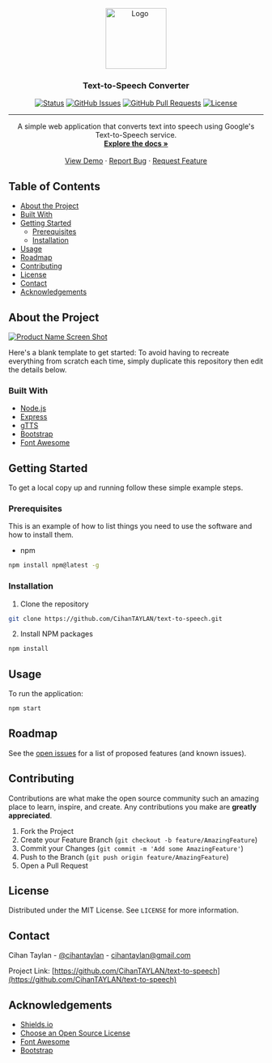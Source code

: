 <p align="center">
  <a href="https://github.com/CihanTAYLAN/text-to-speech">
    <img src="https://raw.githubusercontent.com/CihanTAYLAN/text-to-speech/main/public/logo.png" alt="Logo" width="120">
  </a>
</p>

<h3 align="center">Text-to-Speech Converter</h3>

<div align="center">

[![Status](https://img.shields.io/badge/status-active-success.svg)]()
[![GitHub Issues](https://img.shields.io/github/issues/CihanTAYLAN/text-to-speech)](https://github.com/CihanTAYLAN/text-to-speech/issues)
[![GitHub Pull Requests](https://img.shields.io/github/issues-pr/CihanTAYLAN/text-to-speech)](https://github.com/CihanTAYLAN/text-to-speech/pulls)
[![License](https://img.shields.io/badge/license-MIT-blue.svg)](/LICENSE)

</div>

---

<p align="center">
  A simple web application that converts text into speech using Google's Text-to-Speech service.
    <br>
    <a href="https://github.com/CihanTAYLAN/text-to-speech"><strong>Explore the docs »</strong></a>
    <br>
    <br>
    <a href="https://cihantaylan.com">View Demo</a>
    ·
    <a href="https://github.com/CihanTAYLAN/text-to-speech/issues">Report Bug</a>
    ·
    <a href="https://github.com/CihanTAYLAN/text-to-speech/issues">Request Feature</a>
</p>

## Table of Contents

- [About the Project](#about-the-project)
- [Built With](#built-with)
- [Getting Started](#getting-started)
  - [Prerequisites](#prerequisites)
  - [Installation](#installation)
- [Usage](#usage)
- [Roadmap](#roadmap)
- [Contributing](#contributing)
- [License](#license)
- [Contact](#contact)
- [Acknowledgements](#acknowledgements)

## About the Project

[![Product Name Screen Shot][product-screenshot]](https://example.com)

Here's a blank template to get started: To avoid having to recreate everything from scratch each time, simply duplicate this repository then edit the details below.

### Built With

- [Node.js](https://nodejs.org/)
- [Express](https://expressjs.com/)
- [gTTS](https://pypi.org/project/gTTS/)
- [Bootstrap](https://getbootstrap.com)
- [Font Awesome](https://fontawesome.com/)

## Getting Started

To get a local copy up and running follow these simple example steps.

### Prerequisites

This is an example of how to list things you need to use the software and how to install them.

- npm

```sh
npm install npm@latest -g
```

### Installation

1.  Clone the repository

```sh
git clone https://github.com/CihanTAYLAN/text-to-speech.git
```

2.  Install NPM packages

```sh
npm install
```

## Usage

To run the application:

```sh
npm start
```

## Roadmap

See the [open issues](https://github.com/CihanTAYLAN/text-to-speech/issues) for a list of proposed features (and known issues).

## Contributing

Contributions are what make the open source community such an amazing place to learn, inspire, and create. Any contributions you make are **greatly appreciated**.

1.  Fork the Project
2.  Create your Feature Branch (`git checkout -b feature/AmazingFeature`)
3.  Commit your Changes (`git commit -m 'Add some AmazingFeature'`)
4.  Push to the Branch (`git push origin feature/AmazingFeature`)
5.  Open a Pull Request

## License

Distributed under the MIT License. See `LICENSE` for more information.

## Contact

Cihan Taylan - [@cihantaylan](https://twitter.com/cihantaylan) - cihantaylan@gmail.com

Project Link: [https://github.com/CihanTAYLAN/text-to-speech](https://github.com/CihanTAYLAN/text-to-speech)

## Acknowledgements

- [Shields.io](https://shields.io)
- [Choose an Open Source License](https://choosealicense.com)
- [Font Awesome](https://fontawesome.com)
- [Bootstrap](https://getbootstrap.com)

[product-screenshot]: public/screenshot.png
